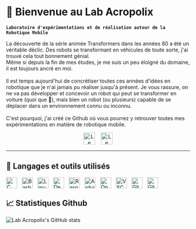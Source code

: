 # 🤖 Bienvenue au Lab Acropolix

**`Laboratoire d'expérimentations et de réalisation autour de la Robotique Mobile`**

La découverte de la série animée Transformers dans les années 80 a été un véritable déclic. Des robots se transformant en véhicules de toute sorte, j'ai trouvé cela tout bonnement génial. <br/>
Même si depuis la fin de mes études, je me suis un peu éloigné du domaine, il est toujours ancré en moi.<br/><br/>
Il est temps aujourd'hui de concrétiser toutes ces années d'idées en robotique que je n'ai jamais pu réaliser jusqu'à présent. Je vous rassure, on ne va pas développer et concevoir un robot qui peut se transformer en voiture (quoi que 🤔), mais bien un robot (ou plusieurs) capable de se déplacer dans un environnement connu ou inconnu.<br/><br/>
C'est pourquoi, j'ai créé ce Github où vous pourrez y retrouver toutes mes expérimentations en matière de robotique mobile. 

<!-- Social icons section -->
<p align="center">
  <!-- <a href="https://www.linkedin.com/in/jonah-lawrence/"><img width="32px" alt="LinkedIn" title="LinkedIn" src="https://i.imgur.com/yRpa1dQ.png"/></a>
  &#8287;&#8287;&#8287;&#8287;&#8287; -->
  <a href="https://lelab.acropolix.fr"><img width="32" height="32" src="https://img.icons8.com/color/48/domain--v1.png" alt="Le Lab Acropolix Website"/></a>
  &#8287;&#8287;
  <a href="https://twitter.com/LabAcropolix"><img width="32" height="32" src="https://i.imgur.com/0F6L3D2.png" alt="Le Lab Acropolix on X"/></a>

  <!-- <a href="https://dev.to/denvercoder1"><img width="32px" alt="Dev.to" title="DenverCoder1 Dev.to" src="https://i.imgur.com/mVm29vK.png"></a>
  &#8287;&#8287;&#8287;&#8287;&#8287;
  <a href="https://ko-fi.com/jlawrence"><img width="32px" alt="Ko-fi" title="Buy me a coffee" src="https://i.imgur.com/PpLeD3K.png"/></a> -->
<!--   &#8287;&#8287;&#8287;&#8287;&#8287;
  <a href="http://eyl327.mywebcommunity.org/promos/"><img width="32px" alt="Free Stuff" title="Free gifts for you" src="https://i.imgur.com/0uVwkoZ.png"/></a> -->
</p>

---

<!-- Languages and Tools section -->
## 🧰 Langages et outils utilisés
<!-- C/C++ -->
<img align="left" alt="C" width="30px" style="padding-right:10px;" src="https://cdn.jsdelivr.net/gh/devicons/devicon@latest/icons/c/c-original.svg" />
<!-- Bash -->
<img align="left" alt="Bash" width="30px" style="padding-right:10px;" src="https://cdn.jsdelivr.net/gh/devicons/devicon@latest/icons/bash/bash-original.svg" />
          
<!-- Linux -->
<img align="left" alt="Linux" width="30px" style="padding-right:10px;" src="https://cdn.jsdelivr.net/gh/devicons/devicon@latest/icons/linux/linux-original.svg" />
<!-- Debian -->
<img align="left" alt="Debian" width="30px" style="padding-right:10px;" src="https://cdn.jsdelivr.net/gh/devicons/devicon@latest/icons/debian/debian-original.svg" />
<!-- Raspberry Pi -->
<img align="left" alt="Raspberry Pi" width="30px" style="padding-right:10px;" src="https://cdn.jsdelivr.net/gh/devicons/devicon@latest/icons/raspberrypi/raspberrypi-original.svg" />
<!-- Arduino -->
<img align="left" alt="Arduino" width="30px" style="padding-right:10px;" src="https://cdn.jsdelivr.net/gh/devicons/devicon@latest/icons/arduino/arduino-original.svg" />
<!-- OpenCV -->
<img align="left" alt="OpenCV" width="30px" style="padding-right:10px;" src="https://cdn.jsdelivr.net/gh/devicons/devicon@latest/icons/opencv/opencv-original.svg" />
<!-- VSCode -->
<img align="left" alt="VSCode" width="30px" style="padding-right:10px;" src="https://cdn.jsdelivr.net/gh/devicons/devicon@latest/icons/vscode/vscode-original.svg" />
<!-- Git -->
<img align="left" alt="Git" width="30px" style="padding-right:10px;" src="https://cdn.jsdelivr.net/gh/devicons/devicon@latest/icons/git/git-original.svg" />
<!-- Github -->
<img align="left" alt="GitHub" width="30px" style="padding-right:10px;" src="https://cdn.jsdelivr.net/gh/devicons/devicon@latest/icons/github/github-original.svg" />



<!-- <img align="left" alt="HTML" width="30px" style="padding-right:10px;" src="https://cdn.jsdelivr.net/gh/devicons/devicon/icons/html5/html5-plain.svg" />
<img align="left" alt="CSS" width="30px" style="padding-right:10px;" src="https://cdn.jsdelivr.net/gh/devicons/devicon/icons/css3/css3-plain.svg" />
<img align="left" alt="JavaScript" width="30px" style="padding-right:10px;" src="https://cdn.jsdelivr.net/gh/devicons/devicon/icons/javascript/javascript-plain.svg" /> -->

<br />

#

## 📈 Statistiques Github
![Lab Acropolix's GitHub stats](https://github-readme-stats.vercel.app/api?username=LabAcropolix&show_icons=true&theme=algolia)

#